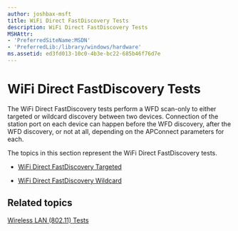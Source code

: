 ```yaml
---
author: joshbax-msft
title: WiFi Direct FastDiscovery Tests
description: WiFi Direct FastDiscovery Tests
MSHAttr:
- 'PreferredSiteName:MSDN'
- 'PreferredLib:/library/windows/hardware'
ms.assetid: ed3fd013-10c0-4b3e-bc22-685b46f76d7e
---
```


# WiFi Direct FastDiscovery Tests


The WiFi Direct FastDiscovery tests perform a WFD scan-only to either targeted or wildcard discovery between two devices. Connection of the station port on each device can happen before the WFD discovery, after the WFD discovery, or not at all, depending on the APConnect parameters for each.

The topics in this section represent the WiFi Direct FastDiscovery tests.

-   [WiFi Direct FastDiscovery Targeted](wifi-direct-fastdiscovery-targeted-91e606cd-2b97-4142-b536-1d1cec32003f.md)

-   [WiFi Direct FastDiscovery Wildcard](wifi-direct-fastdiscovery-wildcard-50488110-4e53-408f-86a6-cd484ddfd6b7.md)

## Related topics


[Wireless LAN (802.11) Tests](wireless-lan--80211--tests.md)

 

 







